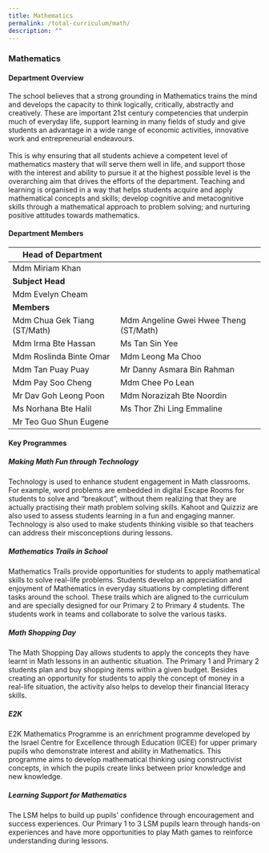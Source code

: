 ```yaml
---
title: Mathematics
permalink: /total-curriculum/math/
description: ""
---
```

### Mathematics

#### Department Overview
The school believes that a strong grounding in Mathematics trains the mind and develops the capacity to think logically, critically, abstractly and creatively. These are important 21st century competencies that underpin much of everyday life, support learning in many fields of study and give students an advantage in a wide range of economic activities, innovative work and entrepreneurial endeavours.<br><br>
This is why ensuring that all students achieve a competent level of mathematics mastery that will serve them well in life, and support those with the interest and ability to pursue it at the highest possible level is the overarching aim that drives the efforts of the department. Teaching and learning is organised in a way that helps students acquire and apply mathematical concepts and skills; develop cognitive and metacognitive skills through a mathematical approach to problem solving; and nurturing positive attitudes towards mathematics.


#### Department Members

|**Head of Department**|||
| -------- | -------- | -------- |
|Mdm Miriam Khan|||
|**Subject Head**|||
|Mdm Evelyn Cheam|||
|**Members**|||
|Mdm Chua Gek Tiang (ST/Math)|Mdm Angeline Gwei Hwee Theng (ST/Math)||
|Mdm Irma Bte Hassan|Ms Tan Sin Yee||
|Mdm Roslinda Binte Omar|Mdm Leong Ma Choo||
|Mdm Tan Puay Puay|Mr Danny Asmara Bin Rahman||
|Mdm Pay Soo Cheng|Mdm Chee Po Lean||
|Mr Dav Goh Leong Poon|Mdm Norazizah Bte Noordin||
|Ms Norhana Bte Halil|Ms Thor Zhi Ling Emmaline||
|Mr Teo Guo Shun Eugene|||

#### Key Programmes

##### Making Math Fun through Technology
Technology is used to enhance student engagement in Math classrooms. For example, word problems are embedded in digital Escape Rooms for students to solve and “breakout”, without them realizing that they are actually practising their math problem solving skills. Kahoot and Quizziz are also used to assess students learning in a fun and engaging manner. Technology is also used to make students thinking visible so that teachers can address their misconceptions during lessons.

##### Mathematics Trails in School
Mathematics Trails provide opportunities for students to apply mathematical skills to solve real-life problems. Students develop an appreciation and enjoyment of Mathematics in everyday situations by completing different tasks around the school. These trails which are aligned to the curriculum and are specially designed for our Primary 2 to Primary 4 students. The students work in teams and collaborate to solve the various tasks.

##### Math Shopping Day
The Math Shopping Day allows students to apply the concepts they have learnt in Math lessons in an authentic situation. The Primary 1 and Primary 2 students plan and buy shopping items within a given budget. Besides creating an opportunity for students to apply the concept of money in a real-life situation, the activity also helps to develop their financial literacy skills.


##### E2K
E2K Mathematics Programme is an enrichment programme developed by the Israel Centre for Excellence through Education (ICEE) for upper primary pupils who demonstrate interest and ability in Mathematics. This programme aims to develop mathematical thinking using constructivist concepts, in which the pupils create links between prior knowledge and new knowledge.

#####  Learning Support for Mathematics
The LSM helps to build up pupils' confidence through encouragement and success experiences. Our Primary 1 to 3 LSM pupils learn through hands-on experiences and have more opportunities to play Math games to reinforce understanding during lessons.
